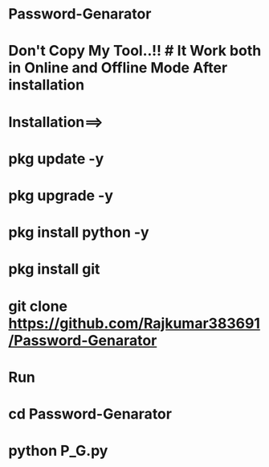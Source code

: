 # Password-Genarator

# Don't  Copy My Tool..!!        # It Work both in Online and Offline Mode After installation


# Installation==>

# pkg update -y

# pkg upgrade -y

# pkg install python -y

# pkg install git

# git clone https://github.com/Rajkumar383691/Password-Genarator






# Run


# cd Password-Genarator

# python P_G.py








